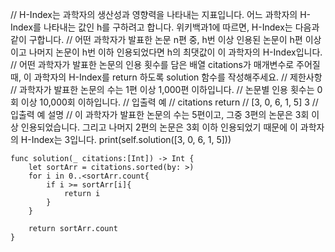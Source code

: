 //        H-Index는 과학자의 생산성과 영향력을 나타내는 지표입니다. 어느 과학자의 H-Index를 나타내는 값인 h를 구하려고 합니다. 위키백과1에 따르면, H-Index는 다음과 같이 구합니다.
//        어떤 과학자가 발표한 논문 n편 중, h번 이상 인용된 논문이 h편 이상이고 나머지 논문이 h번 이하 인용되었다면 h의 최댓값이 이 과학자의 H-Index입니다.
//        어떤 과학자가 발표한 논문의 인용 횟수를 담은 배열 citations가 매개변수로 주어질 때, 이 과학자의 H-Index를 return 하도록 solution 함수를 작성해주세요.
//        제한사항
//        과학자가 발표한 논문의 수는 1편 이상 1,000편 이하입니다.
//        논문별 인용 횟수는 0회 이상 10,000회 이하입니다.
//        입출력 예
//        citations    return
//        [3, 0, 6, 1, 5]    3
//        입출력 예 설명
//        이 과학자가 발표한 논문의 수는 5편이고, 그중 3편의 논문은 3회 이상 인용되었습니다. 그리고 나머지 2편의 논문은 3회 이하 인용되었기 때문에 이 과학자의 H-Index는 3입니다.
        print(self.solution([3, 0, 6, 1, 5]))

    func solution(_ citations:[Int]) -> Int {
        let sortArr = citations.sorted(by: >)
        for i in 0..<sortArr.count{
            if i >= sortArr[i]{
                return i
            }
        }
        
        return sortArr.count
    }
